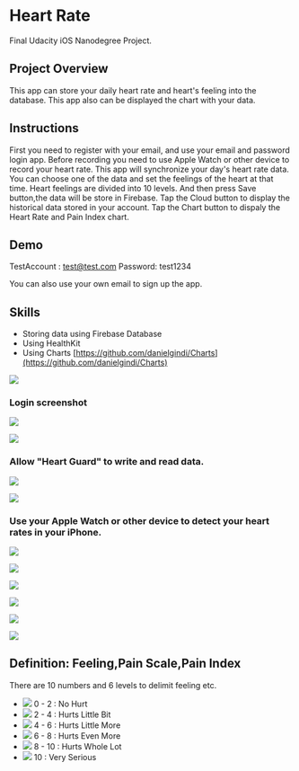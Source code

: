 # Heart Rate
Final Udacity iOS Nanodegree Project.

## Project Overview
This app can store your daily heart rate and heart's feeling into the database. This app also can be displayed  the chart with your data.

## Instructions
First you need to register with your email, and use your email and password login app.
Before recording you need to use Apple Watch or other device to record your heart rate. This app will synchronize your day's heart rate data.
You can choose one of the data and set the feelings of the heart at that time. Heart feelings are divided into 10 levels. And then press Save button,the data will be store in Firebase.
Tap the Cloud button to display the historical data stored in your account.
Tap the Chart button to dispaly the Heart Rate and Pain Index chart.

## Demo

TestAccount : test@test.com
Password: test1234

You can also use your own email to sign up the app.


## Skills
* Storing data using Firebase Database
* Using HealthKit
* Using Charts [https://github.com/danielgindi/Charts](https://github.com/danielgindi/Charts)


![](https://github.com/gsaneryeeb/HeartGuard/blob/master/ScreenShot/1.png)

### Login screenshot
![](https://github.com/gsaneryeeb/HeartGuard/blob/master/ScreenShot/2.png)

![](https://github.com/gsaneryeeb/HeartGuard/blob/master/ScreenShot/3.png)

### Allow "Heart Guard" to write and read data.
![](https://github.com/gsaneryeeb/HeartGuard/blob/master/ScreenShot/4.png)

![](https://github.com/gsaneryeeb/HeartGuard/blob/master/ScreenShot/5.png)

### Use your Apple Watch or other device to detect your heart rates in your iPhone.
![](https://github.com/gsaneryeeb/HeartGuard/blob/master/ScreenShot/10.png)

![](https://github.com/gsaneryeeb/HeartGuard/blob/master/ScreenShot/6.png)

![](https://github.com/gsaneryeeb/HeartGuard/blob/master/ScreenShot/7.png)

![](https://github.com/gsaneryeeb/HeartGuard/blob/master/ScreenShot/8.png)

![](https://github.com/gsaneryeeb/HeartGuard/blob/master/ScreenShot/9.png)

![](https://github.com/gsaneryeeb/HeartGuard/blob/master/ScreenShot/11.png)


## Definition: Feeling,Pain Scale,Pain Index

There are 10 numbers and 6 levels to delimit feeling etc. 

* ![](https://github.com/gsaneryeeb/HeartGuard/blob/master/ScreenShot/emoji1.png) 0 - 2 : No Hurt             
* ![](https://github.com/gsaneryeeb/HeartGuard/blob/master/ScreenShot/emoji2.png) 2 - 4 : Hurts Little Bit    
* ![](https://github.com/gsaneryeeb/HeartGuard/blob/master/ScreenShot/emoji3.png) 4 - 6 : Hurts Little More   
* ![](https://github.com/gsaneryeeb/HeartGuard/blob/master/ScreenShot/emoji4.png) 6 - 8 : Hurts Even More     
* ![](https://github.com/gsaneryeeb/HeartGuard/blob/master/ScreenShot/emoji5.png) 8 - 10 : Hurts Whole Lot    
* ![](https://github.com/gsaneryeeb/HeartGuard/blob/master/ScreenShot/emoji6.png) 10 : Very Serious           


